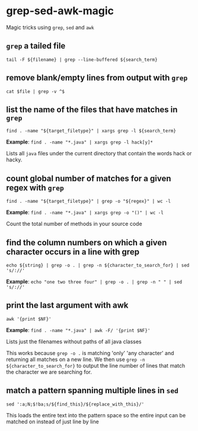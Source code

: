 # grep-sed-awk-magic 
Magic tricks using `grep`, `sed` and `awk`

## `grep` a tailed file
`tail -F ${filename} | grep --line-buffered ${search_term}`

## remove blank/empty lines from output with `grep`
`cat $file | grep -v ^$`

## list the name of the files that have matches in `grep`
`find . -name "${target_filetype}" | xargs grep -l ${search_term}`

**Example**:
`find . -name "*.java" | xargs grep -l hack[y]*`

Lists all `java` files under the current directory that contain the words hack or hacky.

## count global number of matches for a given regex with `grep`

`find . -name "${target_filetype}" | grep -o "${regex}" | wc -l`

**Example**:
`find . -name "*.java" | xargs grep -o "()" | wc -l`

Count the total number of methods in your source code

## find the column numbers on which a given character occurs in a line with grep
`echo ${string} | grep -o . | grep -n ${character_to_search_for} | sed 's/://'`

**Example**:
`echo "one two three four" | grep -o . | grep -n " " | sed 's/://'`

## print the last argument with awk
`awk '{print $NF}'`

**Example**:
`find . -name "*.java" | awk -F/ '{print $NF}'`

Lists just the filenames without paths of all java classes

This works because `grep -o .` is matching 'only' 'any character' and returning all matches on a new line.
We then use `grep -n ${character_to_search_for}` to output the line number of lines that match the character we are searching for.

## match a pattern spanning multiple lines in `sed`
`sed ':a;N;$!ba;s/${find_this}/${replace_with_this}/'` 

This loads the entire text into the pattern space so the entire input can be matched on instead of just line by line
